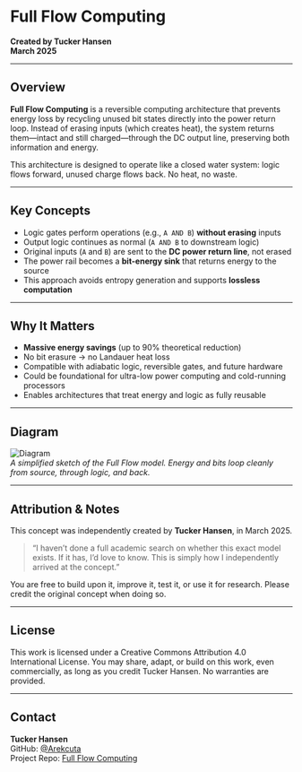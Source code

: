 # Full Flow Computing

**Created by Tucker Hansen**  
**March 2025**

---

## Overview

**Full Flow Computing** is a reversible computing architecture that prevents energy loss by recycling unused bit states directly into the power return loop. Instead of erasing inputs (which creates heat), the system returns them—intact and still charged—through the DC output line, preserving both information and energy.

This architecture is designed to operate like a closed water system: logic flows forward, unused charge flows back. No heat, no waste.

---

## Key Concepts

- Logic gates perform operations (e.g., `A AND B`) **without erasing** inputs
- Output logic continues as normal (`A AND B` to downstream logic)
- Original inputs (`A` and `B`) are sent to the **DC power return line**, not erased
- The power rail becomes a **bit-energy sink** that returns energy to the source
- This approach avoids entropy generation and supports **lossless computation**

---

## Why It Matters

- **Massive energy savings** (up to 90% theoretical reduction)
- No bit erasure → no Landauer heat loss
- Compatible with adiabatic logic, reversible gates, and future hardware
- Could be foundational for ultra-low power computing and cold-running processors
- Enables architectures that treat energy and logic as fully reusable

---

## Diagram

![Diagram](diagram.png)  
*A simplified sketch of the Full Flow model. Energy and bits loop cleanly from source, through logic, and back.*

---

## Attribution & Notes

This concept was independently created by **Tucker Hansen**, in March 2025.

> “I haven’t done a full academic search on whether this exact model exists. If it has, I’d love to know. This is simply how I independently arrived at the concept.”

You are free to build upon it, improve it, test it, or use it for research. Please credit the original concept when doing so.

---

## License

This work is licensed under a Creative Commons Attribution 4.0 International License.
You may share, adapt, or build on this work, even commercially, as long as you credit Tucker Hansen. No warranties are provided.

---

## Contact

**Tucker Hansen**  
GitHub: [@Arekcuta](https://github.com/Arekcuta)  
Project Repo: [Full Flow Computing](https://github.com/Arekcuta/reversible-dc-computing-loop)
